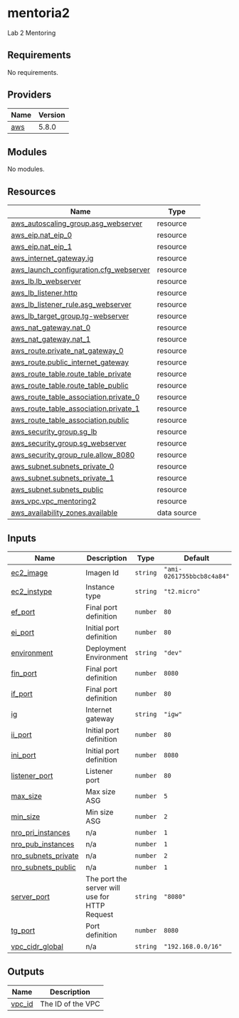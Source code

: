 # mentoria2
Lab 2 Mentoring

<!-- BEGIN_TF_DOCS -->
## Requirements

No requirements.

## Providers

| Name | Version |
|------|---------|
| <a name="provider_aws"></a> [aws](#provider\_aws) | 5.8.0 |

## Modules

No modules.

## Resources

| Name | Type |
|------|------|
| [aws_autoscaling_group.asg_webserver](https://registry.terraform.io/providers/hashicorp/aws/latest/docs/resources/autoscaling_group) | resource |
| [aws_eip.nat_eip_0](https://registry.terraform.io/providers/hashicorp/aws/latest/docs/resources/eip) | resource |
| [aws_eip.nat_eip_1](https://registry.terraform.io/providers/hashicorp/aws/latest/docs/resources/eip) | resource |
| [aws_internet_gateway.ig](https://registry.terraform.io/providers/hashicorp/aws/latest/docs/resources/internet_gateway) | resource |
| [aws_launch_configuration.cfg_webserver](https://registry.terraform.io/providers/hashicorp/aws/latest/docs/resources/launch_configuration) | resource |
| [aws_lb.lb_webserver](https://registry.terraform.io/providers/hashicorp/aws/latest/docs/resources/lb) | resource |
| [aws_lb_listener.http](https://registry.terraform.io/providers/hashicorp/aws/latest/docs/resources/lb_listener) | resource |
| [aws_lb_listener_rule.asg_webserver](https://registry.terraform.io/providers/hashicorp/aws/latest/docs/resources/lb_listener_rule) | resource |
| [aws_lb_target_group.tg-webserver](https://registry.terraform.io/providers/hashicorp/aws/latest/docs/resources/lb_target_group) | resource |
| [aws_nat_gateway.nat_0](https://registry.terraform.io/providers/hashicorp/aws/latest/docs/resources/nat_gateway) | resource |
| [aws_nat_gateway.nat_1](https://registry.terraform.io/providers/hashicorp/aws/latest/docs/resources/nat_gateway) | resource |
| [aws_route.private_nat_gateway_0](https://registry.terraform.io/providers/hashicorp/aws/latest/docs/resources/route) | resource |
| [aws_route.public_internet_gateway](https://registry.terraform.io/providers/hashicorp/aws/latest/docs/resources/route) | resource |
| [aws_route_table.route_table_private](https://registry.terraform.io/providers/hashicorp/aws/latest/docs/resources/route_table) | resource |
| [aws_route_table.route_table_public](https://registry.terraform.io/providers/hashicorp/aws/latest/docs/resources/route_table) | resource |
| [aws_route_table_association.private_0](https://registry.terraform.io/providers/hashicorp/aws/latest/docs/resources/route_table_association) | resource |
| [aws_route_table_association.private_1](https://registry.terraform.io/providers/hashicorp/aws/latest/docs/resources/route_table_association) | resource |
| [aws_route_table_association.public](https://registry.terraform.io/providers/hashicorp/aws/latest/docs/resources/route_table_association) | resource |
| [aws_security_group.sg_lb](https://registry.terraform.io/providers/hashicorp/aws/latest/docs/resources/security_group) | resource |
| [aws_security_group.sg_webserver](https://registry.terraform.io/providers/hashicorp/aws/latest/docs/resources/security_group) | resource |
| [aws_security_group_rule.allow_8080](https://registry.terraform.io/providers/hashicorp/aws/latest/docs/resources/security_group_rule) | resource |
| [aws_subnet.subnets_private_0](https://registry.terraform.io/providers/hashicorp/aws/latest/docs/resources/subnet) | resource |
| [aws_subnet.subnets_private_1](https://registry.terraform.io/providers/hashicorp/aws/latest/docs/resources/subnet) | resource |
| [aws_subnet.subnets_public](https://registry.terraform.io/providers/hashicorp/aws/latest/docs/resources/subnet) | resource |
| [aws_vpc.vpc_mentoring2](https://registry.terraform.io/providers/hashicorp/aws/latest/docs/resources/vpc) | resource |
| [aws_availability_zones.available](https://registry.terraform.io/providers/hashicorp/aws/latest/docs/data-sources/availability_zones) | data source |

## Inputs

| Name | Description | Type | Default | Required |
|------|-------------|------|---------|:--------:|
| <a name="input_ec2_image"></a> [ec2\_image](#input\_ec2\_image) | Imagen Id | `string` | `"ami-0261755bbcb8c4a84"` | no |
| <a name="input_ec2_instype"></a> [ec2\_instype](#input\_ec2\_instype) | Instance type | `string` | `"t2.micro"` | no |
| <a name="input_ef_port"></a> [ef\_port](#input\_ef\_port) | Final port definition | `number` | `80` | no |
| <a name="input_ei_port"></a> [ei\_port](#input\_ei\_port) | Initial port definition | `number` | `80` | no |
| <a name="input_environment"></a> [environment](#input\_environment) | Deployment Environment | `string` | `"dev"` | no |
| <a name="input_fin_port"></a> [fin\_port](#input\_fin\_port) | Final port definition | `number` | `8080` | no |
| <a name="input_if_port"></a> [if\_port](#input\_if\_port) | Final port definition | `number` | `80` | no |
| <a name="input_ig"></a> [ig](#input\_ig) | Internet gateway | `string` | `"igw"` | no |
| <a name="input_ii_port"></a> [ii\_port](#input\_ii\_port) | Initial port definition | `number` | `80` | no |
| <a name="input_ini_port"></a> [ini\_port](#input\_ini\_port) | Initial port definition | `number` | `8080` | no |
| <a name="input_listener_port"></a> [listener\_port](#input\_listener\_port) | Listener port | `number` | `80` | no |
| <a name="input_max_size"></a> [max\_size](#input\_max\_size) | Max size ASG | `number` | `5` | no |
| <a name="input_min_size"></a> [min\_size](#input\_min\_size) | Min size ASG | `number` | `2` | no |
| <a name="input_nro_pri_instances"></a> [nro\_pri\_instances](#input\_nro\_pri\_instances) | n/a | `number` | `1` | no |
| <a name="input_nro_pub_instances"></a> [nro\_pub\_instances](#input\_nro\_pub\_instances) | n/a | `number` | `1` | no |
| <a name="input_nro_subnets_private"></a> [nro\_subnets\_private](#input\_nro\_subnets\_private) | n/a | `number` | `2` | no |
| <a name="input_nro_subnets_public"></a> [nro\_subnets\_public](#input\_nro\_subnets\_public) | n/a | `number` | `1` | no |
| <a name="input_server_port"></a> [server\_port](#input\_server\_port) | The port the server will use for HTTP Request | `string` | `"8080"` | no |
| <a name="input_tg_port"></a> [tg\_port](#input\_tg\_port) | Port definition | `number` | `8080` | no |
| <a name="input_vpc_cidr_global"></a> [vpc\_cidr\_global](#input\_vpc\_cidr\_global) | n/a | `string` | `"192.168.0.0/16"` | no |

## Outputs

| Name | Description |
|------|-------------|
| <a name="output_vpc_id"></a> [vpc\_id](#output\_vpc\_id) | The ID of the VPC |
<!-- END_TF_DOCS -->